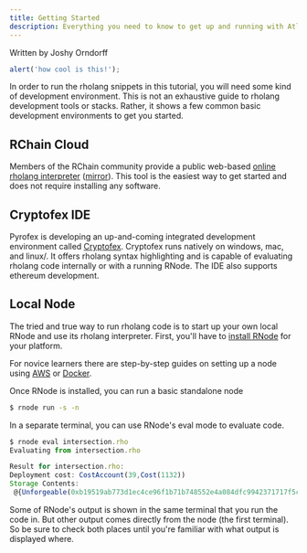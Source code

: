 ```yaml
---
title: Getting Started
description: Everything you need to know to get up and running with Atlaskit
---
```


Written by Joshy Orndorff
```javascript
alert('how cool is this!');
```

In order to run the rholang snippets in this tutorial, you will need some kind of development environment. This is not an exhaustive guide to rholang development tools or stacks. Rather, it shows a few common basic development environments to get you started. 

## RChain Cloud 
Members of the RChain community provide a public web-based [online rholang interpreter](http://rchain.cloud) ([mirror](https://rchaincloud.inblock.io)). This tool is the easiest way to get started and does not require installing any software.

## Cryptofex IDE
Pyrofex is developing an up-and-coming integrated development environment called [Cryptofex](https://cryptofex.io/). Cryptofex runs natively on windows, mac, and linux/. It offers rholang syntax highlighting and is capable of evaluating rholang code internally or with a running RNode. The IDE also supports ethereum development.

## Local Node
The tried and true way to run rholang code is to start up your own local RNode and use its rholang interpreter. First, you'll have to [install RNode](https://rchain.atlassian.net/wiki/spaces/CORE/pages/428376065/User+guide+for+running+RNode) for your platform.

For novice learners there are step-by-step guides on setting up a node using [AWS](https://blog.rchain.coop/running-rnode-0-5-3-on-amazon-ec2/) or [Docker](https://blog.rchain.coop/running-rnodev-0-6-x-with-docker/).

Once RNode is installed, you can run a basic standalone node
```bash
$ rnode run -s -n
```

In a separate terminal, you can use RNode's eval mode to evaluate code.

```javascript
$ rnode eval intersection.rho
Evaluating from intersection.rho

Result for intersection.rho:
Deployment cost: CostAccount(39,Cost(1132))
Storage Contents:
 @{Unforgeable(0xb19519ab773d1ec4ce96f1b71b748552e4a084dfc9942371717f5cb87e818879)}!(@{"name"}!(Nil)) | @{Unforgeable(0xb19519ab773d1ec4ce96f1b71b748552e4a084dfc9942371717f5cb87e818879)}!(@{"age"}!(Nil)) | @{"world"}!("hello") | for( x0, x1 <= @{Unforgeable(0x01)} ) { Nil } | for( x0, x1, x2, x3 <= @{"secp256k1Verify"} ) { Nil } | for( x0, x1 <= @{"sha256Hash"} ) { Nil } | for( @{{@{"name"}!(_) | _ /\ @{"age"}!(_) | _}} <= @{Unforgeable(0xb19519ab773d1ec4ce96f1b71b748552e4a084dfc9942371717f5cb87e818879)} ) { @{Unforgeable(0x00)}!("Both name and age were in the data") } | for( x0, x1 <= @{Unforgeable(0x03)} ) { Nil } | for( x0, x1, x2, x3 <= @{"ed25519Verify"} ) { Nil } | for( x0, x1 <= @{"blake2b256Hash"} ) { Nil } | for( x0 <= @{Unforgeable(0x02)} ) { Nil } | for( x0 <= @{Unforgeable(0x00)} ) { Nil } | for( x0, x1 <= @{"keccak256Hash"} ) { Nil }
```

Some of RNode's output is shown in the same terminal that you run the code in. But other output comes directly from the node (the first terminal). So be sure to check both places until you're familiar with what output is displayed where.
